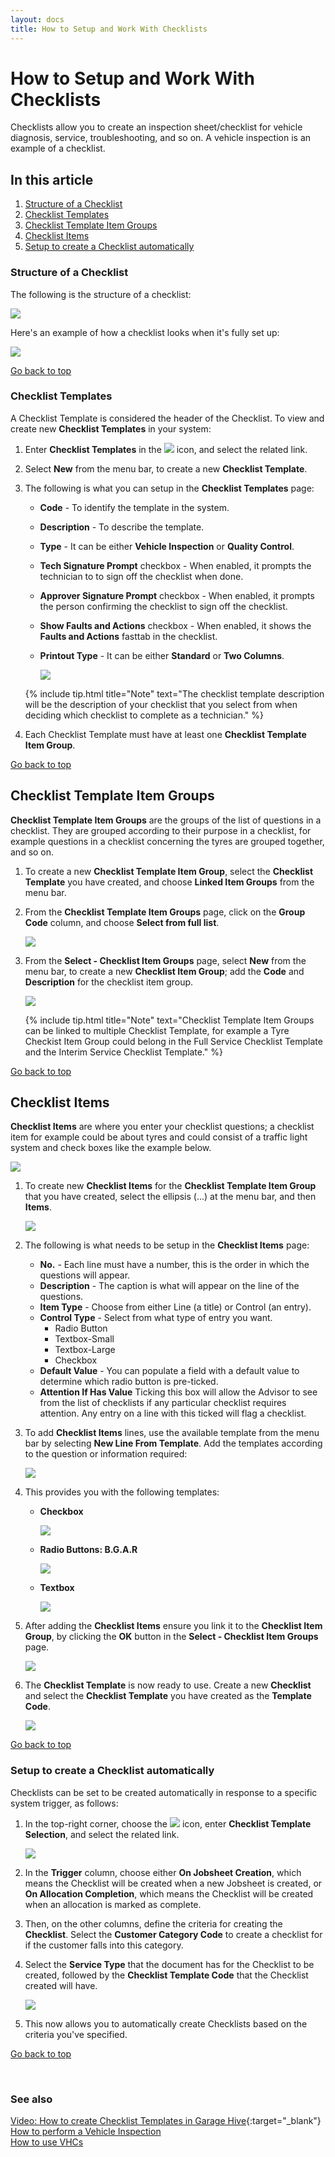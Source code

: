 ```yaml
---
layout: docs
title: How to Setup and Work With Checklists
---
```


<a name="top"></a>

# How to Setup and Work With Checklists
Checklists allow you to create an inspection sheet/checklist for vehicle diagnosis, service, troubleshooting, and so on. A vehicle inspection is an example of a checklist. 

## In this article
1. [Structure of a Checklist](#structure-of-a-checklist)
2. [Checklist Templates](#checklist-templates)
3. [Checklist Template Item Groups](#checklist-template-item-groups)
4. [Checklist Items](#checklist-items)
5. [Setup to create a Checklist automatically](#setup-to-create-a-checklist-automatically)

### Structure of a Checklist
The following is the structure of a checklist:

   ![](media/garagehive-checklist-setup1.png)

Here's an example of how a checklist looks when it's fully set up:

   ![](media/garagehive-checklist-setup1a.png)

[Go back to top](#top)

### Checklist Templates
A Checklist Template is considered the header of the Checklist. To view and create new **Checklist Templates** in your system:
1. Enter **Checklist Templates** in the ![](media/search_icon.png) icon, and select the related link.
1. Select **New** from the menu bar, to create a new **Checklist Template**.
1. The following is what you can setup in the **Checklist Templates** page:
    * **Code** - To identify the template in the system.
    * **Description** - To describe the template.
    * **Type** - It can be either **Vehicle Inspection** or **Quality Control**.
    * **Tech Signature Prompt** checkbox - When enabled, it prompts the technician to to sign off the checklist when done.
    * **Approver Signature Prompt** checkbox - When enabled, it prompts the person confirming the checklist to sign off the checklist.
    * **Show Faults and Actions** checkbox - When enabled, it shows the **Faults and Actions** fasttab in the checklist.
    * **Printout Type** - It can be either **Standard** or **Two Columns**.

        ![](media/garagehive-checklist-setup2.gif)
      
   {% include tip.html title="Note" text="The checklist template description will be the description of your checklist that you select from when deciding which checklist to complete as a technician." %}

1. Each Checklist Template must have at least one **Checklist Template Item Group**. 

[Go back to top](#top)

## Checklist Template Item Groups
**Checklist Template Item Groups** are the groups of the list of questions in a checklist. They are grouped according to their purpose in a checklist, for example questions in a checklist concerning the tyres are grouped together, and so on.
1. To create a new **Checklist Template Item Group**, select the **Checklist Template** you have created, and choose **Linked Item Groups** from the menu bar.
1. From the **Checklist Template Item Groups** page, click on the **Group Code** column, and choose **Select from full list**.

   ![](media/garagehive-checklist-setup3.gif)

1. From the **Select - Checklist Item Groups** page, select **New** from the menu bar, to create a new **Checklist Item Group**; add the **Code** and **Description** for the checklist item group.

   ![](media/garagehive-checklist-setup4.gif)

      {% include tip.html title="Note" text="Checklist Template Item Groups can be linked to multiple Checklist Template, for example a Tyre Checkist Item Group could belong in the Full Service Checklist Template and the Interim Service Checklist Template." %}

[Go back to top](#top)

## Checklist Items
**Checklist Items** are where you enter your checklist questions; a checklist item for example could be about tyres and could consist of a traffic light system and check boxes like the example below. 

   ![](media/garagehive-checklists-group-example1.png)

1. To create new **Checklist Items** for the **Checklist Template Item Group** that you have created, select the ellipsis (...) at the menu bar, and then **Items**.

   ![](media/garagehive-checklist-setup5.gif)

2. The following is what needs to be setup in the **Checklist Items** page:
      * **No.** - Each line must have a number, this is the order in which the questions will appear. 
      * **Description** - The caption is what will appear on the line of the questions.
      * **Item Type** - Choose from either Line (a title) or Control (an entry).
      * **Control Type** - Select from what type of entry you want.
          * Radio Button
          * Textbox-Small
          * Textbox-Large
          * Checkbox
      * **Default Value** - You can populate a field with a default value to determine which radio button is pre-ticked.
      * **Attention If Has Value** Ticking this box will allow the Advisor to see from the list of checklists if any particular checklist requires attention. Any entry on a line with this ticked will flag a checklist.

3. To add **Checklist Items** lines, use the available template from the menu bar by selecting **New Line From Template**. Add the templates according to the question or information required:

      ![](media/garagehive-checklist-setup6.png)

4. This provides you with the following templates:
      * **Checkbox**
            
         ![](media/garagehive-checklist-checkbox.png)

      * **Radio Buttons: B.G.A.R**

         ![](media/garagehive-checklist-redbuttons.png)

      * **Textbox**
            
         ![](media/garagehive-textbox.png)

5. After adding the **Checklist Items** ensure you link it to the **Checklist Item Group**, by clicking  the **OK** button in the **Select - Checklist Item Groups** page.

   ![](media/garagehive-checklist-setup7.gif)

6. The **Checklist Template** is now ready to use. Create a new **Checklist** and select the **Checklist Template** you have created as the **Template Code**.

   ![](media/garagehive-checklist-setup8.gif)

[Go back to top](#top)

### Setup to create a Checklist automatically
Checklists can be set to be created automatically in response to a specific system trigger, as follows:
1. In the top-right corner, choose the ![](media/search_icon.png) icon, enter **Checklist Template Selection**, and select the related link.

   ![](media/garagehive-checklist-setup9.gif)

2. In the **Trigger** column, choose either **On Jobsheet Creation**, which means the Checklist will be created when a new Jobsheet is created, or **On Allocation Completion**, which means the Checklist will be created when an allocation is marked as complete.
3. Then, on the other columns, define the criteria for creating the **Checklist**. Select the **Customer Category Code** to create a checklist for if the customer falls into this category.
4. Select the **Service Type** that the document has for the Checklist to be created, followed by the **Checklist Template Code** that the Checklist created will have.

   ![](media/garagehive-checklist-setup10.gif)

5. This now allows you to automatically create Checklists based on the criteria you've specified.


[Go back to top](#top)

<br>

### See also

[Video: How to create Checklist Templates in Garage Hive](https://www.youtube.com/watch?v=biWot0Z4r9w){:target="_blank"} \
[How to perform a Vehicle Inspection](https://docs.garagehive.co.uk/docs/garagehive-technicians-vehicle-inspections.html "How to perform a Vehicle Inspection") \
[How to use VHCs](https://docs.garagehive.co.uk/docs/garagehive-VHC.html "How to use VHCs")
